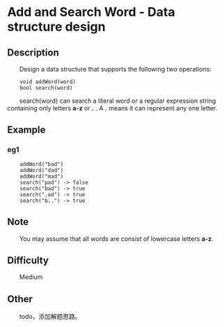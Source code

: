 # Add and Search Word - Data structure design

## Description

&emsp;&emsp;Design a data structure that supports the following two operations:

```
    void addWord(word)
    bool search(word)
```

&emsp;&emsp;search\(word\) can search a literal word or a regular expression string containing only letters **a\-z** 
or **\.** . A **\.** means it can represent any one letter.

## Example

### eg1

```
    addWord("bad")
    addWord("dad")
    addWord("mad")
    search("pad") -> false
    search("bad") -> true
    search(".ad") -> true
    search("b..") -> true
```

## Note

&emsp;&emsp;You may assume that all words are consist of lowercase letters **a\-z**.

## Difficulty

&emsp;&emsp;Medium

## Other

&emsp;&emsp;todo，添加解题思路。